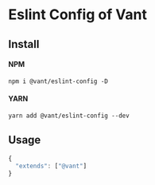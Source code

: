 # Eslint Config of Vant

## Install

#### NPM

```shell
npm i @vant/eslint-config -D
```

#### YARN

```shell
yarn add @vant/eslint-config --dev
```

## Usage

```js
{
  "extends": ["@vant"]
}
```
